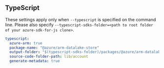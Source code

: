 ## TypeScript

These settings apply only when `--typescript` is specified on the command line.
Please also specify `--typescript-sdks-folder=<path to root folder of your azure-sdk-for-js clone>`.

``` yaml $(typescript)
typescript:
  azure-arm: true
  package-name: "@azure/arm-datalake-store"
  output-folder: "$(typescript-sdks-folder)/packages/@azure/arm-datalake-store"
  source-code-folder-path: lib/account
  generate-metadata: true
```
